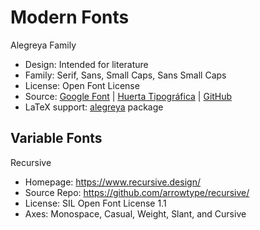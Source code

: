 # Modern Fonts

Alegreya Family
 * Design: Intended for literature
 * Family: Serif, Sans, Small Caps, Sans Small Caps
 * License: Open Font License
 * Source: [Google Font](https://fonts.google.com/?query=alegreya) | [Huerta Tipográfica](https://www.huertatipografica.com/en) | [GitHub](https://github.com/huertatipografica)
 * LaTeX support: [alegreya](https://www.ctan.org/pkg/alegreya) package

## Variable Fonts

Recursive
 * Homepage: https://www.recursive.design/
 * Source Repo: https://github.com/arrowtype/recursive/
 * License: SIL Open Font License 1.1
 * Axes: Monospace, Casual, Weight, Slant, and Cursive
